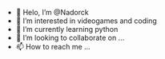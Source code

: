 - 👋 Helo, I’m @Nadorck
- 👀 I’m interested in videogames and coding
- 🌱 I’m currently learning python
- 💞️ I’m looking to collaborate on ...
- 📫 How to reach me ...

<!---
Nadorck/Nadorck is a ✨ special ✨ repository because its `README.md` (this file) appears on your GitHub profile.
You can click the Preview link to take a look at your changes.
--->
